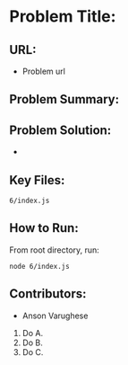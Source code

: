 # Problem Title:

## URL: 

* []() Problem url

## Problem Summary:

## Problem Solution:

* []() 

## Key Files:

` 6/index.js `

## How to Run:

From root directory, run:

` node 6/index.js `

## Contributors:

* []() Anson Varughese

1. Do A.
8. Do B.
2. Do C.
